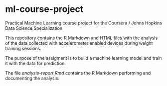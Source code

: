 ml-course-project
=================

Practical Machine Learning course project for the Coursera / Johns Hopkins Data Science Specialization

This repository contains the R Markdown and HTML files with the analysis of the data collected with accelerometer
enabled devices during weight training sessions.

The purpose of the assigment is to build a machine learning model and train it with the data for prediction.

The file *analysis-report.Rmd* contains the R Markdown performing and documenting the analysis.

